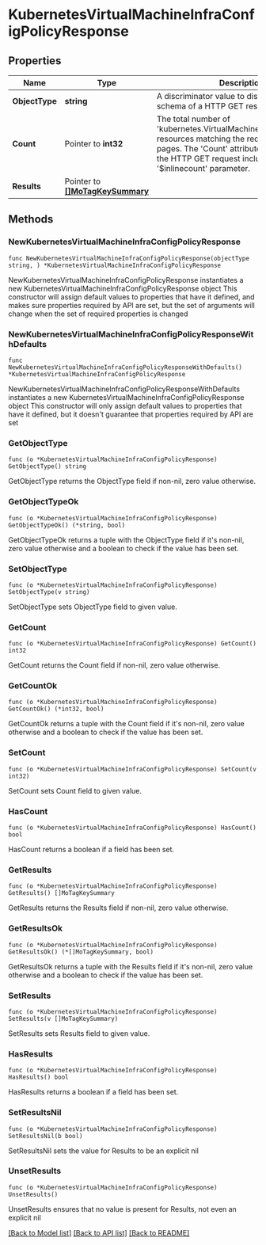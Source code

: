 # KubernetesVirtualMachineInfraConfigPolicyResponse

## Properties

Name | Type | Description | Notes
------------ | ------------- | ------------- | -------------
**ObjectType** | **string** | A discriminator value to disambiguate the schema of a HTTP GET response body. | 
**Count** | Pointer to **int32** | The total number of &#39;kubernetes.VirtualMachineInfraConfigPolicy&#39; resources matching the request, accross all pages. The &#39;Count&#39; attribute is included when the HTTP GET request includes the &#39;$inlinecount&#39; parameter. | [optional] 
**Results** | Pointer to [**[]MoTagKeySummary**](MoTagKeySummary.md) |  | [optional] 

## Methods

### NewKubernetesVirtualMachineInfraConfigPolicyResponse

`func NewKubernetesVirtualMachineInfraConfigPolicyResponse(objectType string, ) *KubernetesVirtualMachineInfraConfigPolicyResponse`

NewKubernetesVirtualMachineInfraConfigPolicyResponse instantiates a new KubernetesVirtualMachineInfraConfigPolicyResponse object
This constructor will assign default values to properties that have it defined,
and makes sure properties required by API are set, but the set of arguments
will change when the set of required properties is changed

### NewKubernetesVirtualMachineInfraConfigPolicyResponseWithDefaults

`func NewKubernetesVirtualMachineInfraConfigPolicyResponseWithDefaults() *KubernetesVirtualMachineInfraConfigPolicyResponse`

NewKubernetesVirtualMachineInfraConfigPolicyResponseWithDefaults instantiates a new KubernetesVirtualMachineInfraConfigPolicyResponse object
This constructor will only assign default values to properties that have it defined,
but it doesn't guarantee that properties required by API are set

### GetObjectType

`func (o *KubernetesVirtualMachineInfraConfigPolicyResponse) GetObjectType() string`

GetObjectType returns the ObjectType field if non-nil, zero value otherwise.

### GetObjectTypeOk

`func (o *KubernetesVirtualMachineInfraConfigPolicyResponse) GetObjectTypeOk() (*string, bool)`

GetObjectTypeOk returns a tuple with the ObjectType field if it's non-nil, zero value otherwise
and a boolean to check if the value has been set.

### SetObjectType

`func (o *KubernetesVirtualMachineInfraConfigPolicyResponse) SetObjectType(v string)`

SetObjectType sets ObjectType field to given value.


### GetCount

`func (o *KubernetesVirtualMachineInfraConfigPolicyResponse) GetCount() int32`

GetCount returns the Count field if non-nil, zero value otherwise.

### GetCountOk

`func (o *KubernetesVirtualMachineInfraConfigPolicyResponse) GetCountOk() (*int32, bool)`

GetCountOk returns a tuple with the Count field if it's non-nil, zero value otherwise
and a boolean to check if the value has been set.

### SetCount

`func (o *KubernetesVirtualMachineInfraConfigPolicyResponse) SetCount(v int32)`

SetCount sets Count field to given value.

### HasCount

`func (o *KubernetesVirtualMachineInfraConfigPolicyResponse) HasCount() bool`

HasCount returns a boolean if a field has been set.

### GetResults

`func (o *KubernetesVirtualMachineInfraConfigPolicyResponse) GetResults() []MoTagKeySummary`

GetResults returns the Results field if non-nil, zero value otherwise.

### GetResultsOk

`func (o *KubernetesVirtualMachineInfraConfigPolicyResponse) GetResultsOk() (*[]MoTagKeySummary, bool)`

GetResultsOk returns a tuple with the Results field if it's non-nil, zero value otherwise
and a boolean to check if the value has been set.

### SetResults

`func (o *KubernetesVirtualMachineInfraConfigPolicyResponse) SetResults(v []MoTagKeySummary)`

SetResults sets Results field to given value.

### HasResults

`func (o *KubernetesVirtualMachineInfraConfigPolicyResponse) HasResults() bool`

HasResults returns a boolean if a field has been set.

### SetResultsNil

`func (o *KubernetesVirtualMachineInfraConfigPolicyResponse) SetResultsNil(b bool)`

 SetResultsNil sets the value for Results to be an explicit nil

### UnsetResults
`func (o *KubernetesVirtualMachineInfraConfigPolicyResponse) UnsetResults()`

UnsetResults ensures that no value is present for Results, not even an explicit nil

[[Back to Model list]](../README.md#documentation-for-models) [[Back to API list]](../README.md#documentation-for-api-endpoints) [[Back to README]](../README.md)


